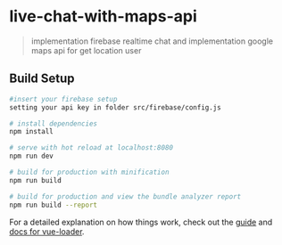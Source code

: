 # live-chat-with-maps-api

> implementation firebase realtime chat and implementation google maps api for get location user

## Build Setup

``` bash
#insert your firebase setup
setting your api key in folder src/firebase/config.js

# install dependencies
npm install

# serve with hot reload at localhost:8080
npm run dev

# build for production with minification
npm run build

# build for production and view the bundle analyzer report
npm run build --report
```

For a detailed explanation on how things work, check out the [guide](http://vuejs-templates.github.io/webpack/) and [docs for vue-loader](http://vuejs.github.io/vue-loader).
